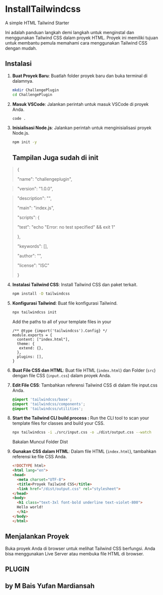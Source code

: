 # InstallTailwindcss
A simple HTML Tailwind Starter

Ini adalah panduan langkah demi langkah untuk menginstal dan menggunakan Tailwind CSS dalam proyek HTML. Proyek ini memiliki tujuan untuk membantu pemula memahami cara menggunakan Tailwind CSS dengan mudah.

## Instalasi

1. **Buat Proyek Baru**: Buatlah folder proyek baru dan buka terminal di dalamnya.
    ```bash
    mkdir ChallengePlugin
    cd ChallengePlugin
    ```
2. **Masuk VSCode**: Jalankan perintah untuk masuk VSCode di proyek Anda.
    ```bash
    code .
    ```
2. **Inisialisasi Node.js**: Jalankan perintah untuk menginisialisasi proyek Node.js.
    ```bash
    npm init -y
    ```
   ## Tampilan Juga sudah di init
   
  > {
> 
  >"name": "challengeplugin",

  >"version": "1.0.0",

  >"description": "",
>
  >"main": "index.js",
>
  >"scripts": {
>
  >  "test": "echo \"Error: no test specified\" && exit 1"
>
  >},
>
  >"keywords": [],
>
  >"author": "",
>
  >"license": "ISC"
>
>}


4. **Instalasi Tailwind CSS**: Install Tailwind CSS dan paket terkait.
    ```bash
    npm install -D tailwindcss
    ```

5. **Konfigurasi Tailwind**: Buat file konfigurasi Tailwind.
    ```bash
    npx tailwindcss init
   ```
    Add the paths to all of your template files in your
   ```
   /** @type {import('tailwindcss').Config} */
   module.exports = {
     content: ["index.html"],
     theme: {
      extend: {},
     },
     plugins: [],
   }
    ```


7. **Buat File CSS dan HTML**: Buat file HTML (`index.html`) dan Folder (`src`) dengan file CSS (`input.css`) dalam proyek Anda.

8. **Edit File CSS**: Tambahkan referensi Tailwind CSS di dalam file input.css Anda.
    ```css
    @import 'tailwindcss/base';
    @import 'tailwindcss/components';
    @import 'tailwindcss/utilities';
    ```
9. **Start the Tailwind CLI build process :**
    Run the CLI tool to scan your template files for classes and build your CSS.
    ```bash
    npx tailwindcss -i ./src/input.css -o ./dist/output.css --watch
    ```
    Bakalan Muncul Folder Dist

11. **Gunakan CSS dalam HTML**: Dalam file HTML (`index.html`), tambahkan referensi ke file CSS Anda.
    ```html
    <!DOCTYPE html>
    <html lang="en">
    <head>
      <meta charset="UTF-8">
      <title>Proyek Tailwind CSS</title>
      <link href="/dist/output.css" rel="stylesheet">
    </head>
    <body>
      <h1 class="text-3xl font-bold underline text-violet-800">
      Hello world!
      </h1>
    </body>
    </html>
    ```

## Menjalankan Proyek

Buka proyek Anda di browser untuk melihat Tailwind CSS berfungsi. Anda bisa menggunakan Live Server atau membuka file HTML di browser.

## PLUGIN
## by M Bais Yufan Mardiansah
